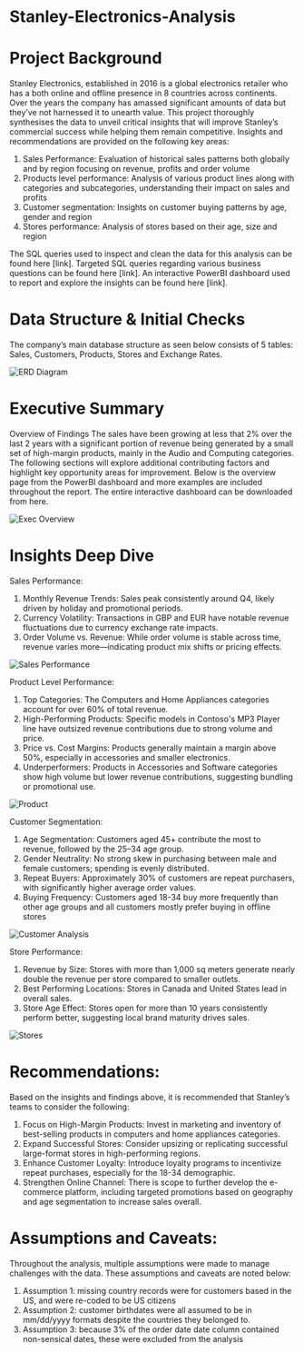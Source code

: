 # Stanley-Electronics-Analysis

# Project Background
Stanley Electronics, established in 2016 is a global electronics retailer who has a both online and offline presence in 8 countries across continents.
Over the years the company has amassed significant amounts of data but they’ve not harnessed it to unearth value. This project thoroughly synthesises the data to unveil critical insights that will improve Stanley’s commercial success while helping them remain competitive.
Insights and recommendations are provided on the following key areas:
1.	Sales Performance: Evaluation of historical sales patterns both globally and by region focusing on revenue, profits and order volume
2.	Products level performance: Analysis of various product lines along with categories and subcategories, understanding their impact on sales and profits
3.	Customer segmentation: Insights on customer buying patterns by age, gender and region
4.	Stores performance: Analysis of stores based on their age, size and region 

The SQL queries used to inspect and clean the data for this analysis can be found here [link].
Targeted SQL queries regarding various business questions can be found here [link].
An interactive PowerBI dashboard used to report and explore the insights can be found here [link].

# Data Structure & Initial Checks
The company’s main database structure as seen below consists of 5 tables: Sales, Customers, Products, Stores and Exchange Rates.

![ERD Diagram](ERD.png)

# Executive Summary
Overview of Findings
The sales have been growing at less that 2% over the last 2 years with a significant portion of revenue being generated by a small set of high-margin products, mainly in the Audio and Computing categories. The following sections will explore additional contributing factors and highlight key opportunity areas for improvement.
Below is the overview page from the PowerBI dashboard and more examples are included throughout the report. The entire interactive dashboard can be downloaded from here.

![Exec Overview](<Executive Overview.png>)
 
# Insights Deep Dive
Sales Performance: 
1.	Monthly Revenue Trends: Sales peak consistently around Q4, likely driven by holiday and promotional periods.
2.	Currency Volatility: Transactions in GBP and EUR have notable revenue fluctuations due to currency exchange rate impacts.
3.	Order Volume vs. Revenue: While order volume is stable across time, revenue varies more—indicating product mix shifts or pricing effects.

![ Sales Performance](<Sales Performance.png>)
 
Product Level Performance:
1.	Top Categories: The Computers and Home Appliances categories account for over 60% of total revenue.
2.	High-Performing Products: Specific models in Contoso's MP3 Player line have outsized revenue contributions due to strong volume and price.
3.	Price vs. Cost Margins: Products generally maintain a margin above 50%, especially in accessories and smaller electronics.
4.	Underperformers: Products in Accessories and Software categories show high volume but lower revenue contributions, suggesting bundling or promotional use.

![Product](<Products Analysis.png>)
 
Customer Segmentation:
1.	Age Segmentation: Customers aged 45+ contribute the most to revenue, followed by the 25–34 age group.
2.	Gender Neutrality: No strong skew in purchasing between male and female customers; spending is evenly distributed.
3.	Repeat Buyers: Approximately 30% of customers are repeat purchasers, with significantly higher average order values.
4.	Buying Frequency: Customers aged 18-34 buy more frequently than other age groups and all customers mostly prefer buying in offline stores

![Customer Analysis](<Customer Analysis.png>)
 
Store Performance:
1.	Revenue by Size: Stores with more than 1,000 sq meters generate nearly double the revenue per store compared to smaller outlets.
2.	Best Performing Locations: Stores in Canada and United States lead in overall sales.
3.	Store Age Effect: Stores open for more than 10 years consistently perform better, suggesting local brand maturity drives sales.

![Stores](<Store Performance.png>)
 
# Recommendations:
Based on the insights and findings above, it is recommended that Stanley’s teams to consider the following:
1.	Focus on High-Margin Products: Invest in marketing and inventory of best-selling products in computers and home appliances categories.
2.	Expand Successful Stores: Consider upsizing or replicating successful large-format stores in high-performing regions.
3.	Enhance Customer Loyalty: Introduce loyalty programs to incentivize repeat purchases, especially for the 18-34 demographic.
4.	Strengthen Online Channel: There is scope to further develop the e-commerce platform, including targeted promotions based on geography and age segmentation to increase sales overall.

# Assumptions and Caveats:
Throughout the analysis, multiple assumptions were made to manage challenges with the data. These assumptions and caveats are noted below:
1. Assumption 1: missing country records were for customers based in the US, and were re-coded to be US citizens
2. Assumption 2: customer birthdates were all assumed to be in mm/dd/yyyy formats despite the countries they belonged to.
3. Assumption 3:  because 3% of the order date date column contained non-sensical dates, these were excluded from the analysis
